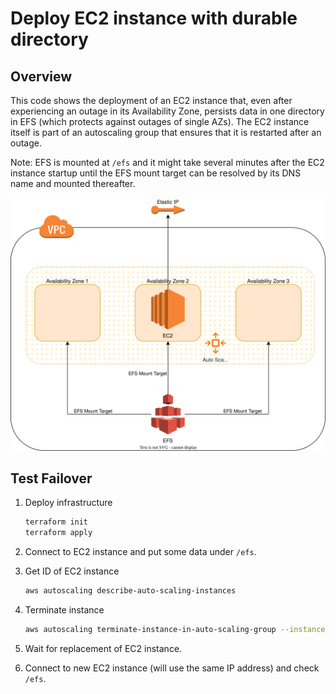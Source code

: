 # Deploy EC2 instance with durable directory

## Overview

This code shows the deployment of an EC2 instance that, even
after experiencing an outage in its Availability Zone,
persists data in one directory in EFS (which protects against
outages of single AZs). The EC2 instance itself is part of
an autoscaling group that ensures that it is restarted after
an outage.

Note: EFS is mounted at `/efs` and it might take several minutes
after the EC2 instance startup until the EFS mount target can be
resolved by its DNS name and mounted thereafter.

![Architecture](images/architecture.svg)

## Test Failover

1. Deploy infrastructure

    ```bash
    terraform init
    terraform apply
    ```
2. Connect to EC2 instance and put some data under `/efs`.
3. Get ID of EC2 instance

    ```bash
    aws autoscaling describe-auto-scaling-instances
    ```
4. Terminate instance

    ```bash
    aws autoscaling terminate-instance-in-auto-scaling-group --instance-id <instance id> --no-should-decrement-desired-capacity
    ```
5. Wait for replacement of EC2 instance.
6. Connect to new EC2 instance (will use the same IP address) and check `/efs`.
